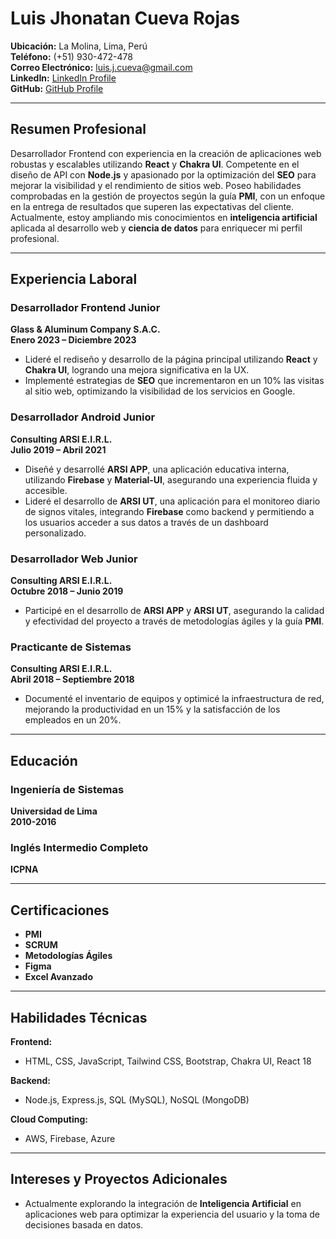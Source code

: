 # **Luis Jhonatan Cueva Rojas**

**Ubicación:** La Molina, Lima, Perú  
**Teléfono:** (+51) 930-472-478  
**Correo Electrónico:** [luis.j.cueva@gmail.com](mailto:luis.j.cueva@gmail.com)  
**LinkedIn:** [LinkedIn Profile](#)  
**GitHub:** [GitHub Profile](#)

---

## **Resumen Profesional**

Desarrollador Frontend con experiencia en la creación de aplicaciones web robustas y escalables utilizando **React** y **Chakra UI**. Competente en el diseño de API con **Node.js** y apasionado por la optimización del **SEO** para mejorar la visibilidad y el rendimiento de sitios web. Poseo habilidades comprobadas en la gestión de proyectos según la guía **PMI**, con un enfoque en la entrega de resultados que superen las expectativas del cliente. Actualmente, estoy ampliando mis conocimientos en **inteligencia artificial** aplicada al desarrollo web y **ciencia de datos** para enriquecer mi perfil profesional.

---

## **Experiencia Laboral**

### **Desarrollador Frontend Junior**

**Glass & Aluminum Company S.A.C.**  
**Enero 2023 – Diciembre 2023**

-   Lideré el rediseño y desarrollo de la página principal utilizando **React** y **Chakra UI**, logrando una mejora significativa en la UX.
-   Implementé estrategias de **SEO** que incrementaron en un 10% las visitas al sitio web, optimizando la visibilidad de los servicios en Google.

### **Desarrollador Android Junior**

**Consulting ARSI E.I.R.L.**  
**Julio 2019 – Abril 2021**

-   Diseñé y desarrollé **ARSI APP**, una aplicación educativa interna, utilizando **Firebase** y **Material-UI**, asegurando una experiencia fluida y accesible.
-   Lideré el desarrollo de **ARSI UT**, una aplicación para el monitoreo diario de signos vitales, integrando **Firebase** como backend y permitiendo a los usuarios acceder a sus datos a través de un dashboard personalizado.

### **Desarrollador Web Junior**

**Consulting ARSI E.I.R.L.**  
**Octubre 2018 – Junio 2019**

-   Participé en el desarrollo de **ARSI APP** y **ARSI UT**, asegurando la calidad y efectividad del proyecto a través de metodologías ágiles y la guía **PMI**.

### **Practicante de Sistemas**

**Consulting ARSI E.I.R.L.**  
**Abril 2018 – Septiembre 2018**

-   Documenté el inventario de equipos y optimicé la infraestructura de red, mejorando la productividad en un 15% y la satisfacción de los empleados en un 20%.

---

## **Educación**

### **Ingeniería de Sistemas**

**Universidad de Lima**  
**2010-2016**

### **Inglés Intermedio Completo**

**ICPNA**

---

## **Certificaciones**

-   **PMI**
-   **SCRUM**
-   **Metodologías Ágiles**
-   **Figma**
-   **Excel Avanzado**

---

## **Habilidades Técnicas**

**Frontend:**

-   HTML, CSS, JavaScript, Tailwind CSS, Bootstrap, Chakra UI, React 18

**Backend:**

-   Node.js, Express.js, SQL (MySQL), NoSQL (MongoDB)

**Cloud Computing:**

-   AWS, Firebase, Azure

---

## **Intereses y Proyectos Adicionales**

-   Actualmente explorando la integración de **Inteligencia Artificial** en aplicaciones web para optimizar la experiencia del usuario y la toma de decisiones basada en datos.
